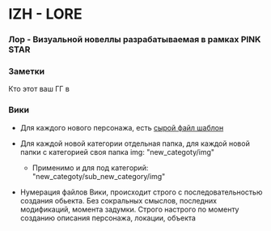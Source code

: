# IZH - LORE

### Лор - Визуальной новеллы разрабатываемая в рамках PINK STAR

### Заметки

 Кто этот ваш ГГ в <a href="Script/1.Main"></a>
### Вики


- Для каждого нового персонажа, есть <a href="CHR/template.md">сырой файл шаблон</a>

- Для каждой новой категории отдельная папка, для каждой новой папки с категорией своя папка img: "new_categoty/img"

  - Применимо и для под категорий: "new_categoty/sub_new_category/img"
- Нумерация файлов Вики, происходит строго с последовательностью создания обьекта. Без сокральных смыслов, последних модификаций, момента задумки. Строго настрого по моменту созданию описания персонажа, локации, объекта

